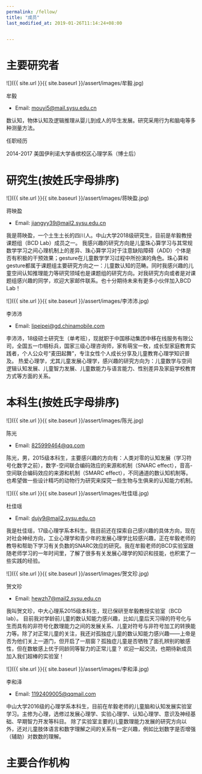 ```yaml
---
permalink: /fellow/
title: "成员"
last_modified_at: 2019-01-26T11:14:24+08:00


---
```


# 主要研究者

![]({{ site.url }}{{ site.baseurl }}/assert/images/牟毅.jpg)

牟毅

- Email: mouyi5@mail.sysu.edu.cn

数认知，物体认知及逻辑推理从婴儿到成人的毕生发展。研究采用行为和脑电等多种测量方法。

任职经历

2014-2017 美国伊利诺大学香槟校区心理学系（博士后）

# 研究生(按姓氏字母排序)

![]({{ site.url }}{{ site.baseurl }}/assert/images/蒋映盈.jpg)

蒋映盈

- Email: jiangyy39@mail2.sysu.edu.cn

我是蒋映盈，一个土生土长的四川人。中山大学2018级研究生，目前是牟毅教授课题组（BCD Lab）成员之一。
我感兴趣的研究方向是儿童珠心算学习与其常规数学学习之间心理机制上的差异、珠心算学习对于注意缺陷障碍（ADD）个体是否有积极的干预效果；gesture在儿童数学学习过程中所扮演的角色。珠心算和gesture都属于课题组主要研究方向之一：儿童数认知的范畴。同时我感兴趣的儿童空间认知推理能力等研究领域也是课题组的研究方向。对我研究方向或者是对课题组感兴趣的同学，欢迎大家邮件联系。也十分期待未来有更多小伙伴加入BCD Lab！

![]({{ site.url }}{{ site.baseurl }}/assert/images/李沛沛.jpg)

李沛沛

- Email: lipeipei@gd.chinamobile.com

李沛沛，18级硕士研究生（单考班），现就职于中国移动集团中移在线服务有限公司，全国五一巾帼标兵，国家三级心理咨询师，家有萌宝一枚，成长型家庭教育实践者，个人公众号“麦田起舞”，专注女性个人成长分享及儿童教育心理学知识普及。
热爱心理学，尤其儿童发展心理学，感兴趣的研究方向为：儿童数学与空间逻辑认知发展、儿童智力发展、儿童数能力与语言能力、性别差异及家庭学校教育方式等方面的关系。

# 本科生(按姓氏字母排序)

![]({{ site.url }}{{ site.baseurl }}/assert/images/陈光.jpg)

陈光

- Email: 825999464@qq.com

陈光，男，2015级本科生，主要感兴趣的方向有：人类对零的认知发展（学习符号化数字之前），数字-空间联合编码效应的来源和机制（SNARC effect），音高-空间联合编码效应的来源和机制（SMARC effect），不同通道的数认知机制等。也希望做一些设计精巧的动物行为研究来探究一些生物与生俱来的认知能力机制。

![]({{ site.url }}{{ site.baseurl }}/assert/images/杜佳瑶.jpg)

杜佳瑶

- Email: dujy9@mail2.sysu.edu.cn

我是杜佳瑶，17级心理学系本科生。我目前还在探索自己感兴趣的具体方向，现在对社会神经方向，工业心理学和青少年的发展心理学比较感兴趣，正在牟毅老师的教导和帮助下学习有关负数的SNARC效应的研究。我在牟毅老师的BCD实验室跟随老师学习的一年时间里，了解了很多有关发展心理学的知识和技能，也积累了一些实践的经验。

![]({{ site.url }}{{ site.baseurl }}/assert/images/贺文珍.jpg)

贺文珍

- Email: hewzh7@mail2.sysu.edu.cn

我叫贺文珍，中大心理系2015级本科生，现已保研至牟毅教授实验室（BCD lab）。
目前我对学龄前儿童的数认知能力感兴趣，比如儿童后天习得的符号化与生而具有的非符号化数理能力之间的发展关系、儿童对符号与非符号加工的转换能力等。除了对正常儿童的关注，我还对孤独症儿童的数认知能力感兴趣——上帝是否为他们关上一道门，但开启了一扇窗？孤独症儿童是否牺牲了面孔辨别的敏感性，但在数敏感上优于同龄同等智力的正常儿童？
欢迎一起交流，也期待新成员加入我们超棒的实验室！

![]({{ site.url }}{{ site.baseurl }}/assert/images/李和泽.jpg)

李和泽

- Email: 1192409005@qqmail.com

中山大学2016级的心理学系本科生，目前在牟毅老师的儿童脑和认知发展实验室学习。主修为心理，选修过发展心理学、实验心理学、认知心理学、意识及神经基础、早期智力开发等科目。
除了实验室主要的儿童数理能力发展的研究方向以外，还对儿童肢体语言和数字理解之间的关系有一定兴趣，例如比划数字是否增强（辅助）对数数的理解。





# 主要合作机构

